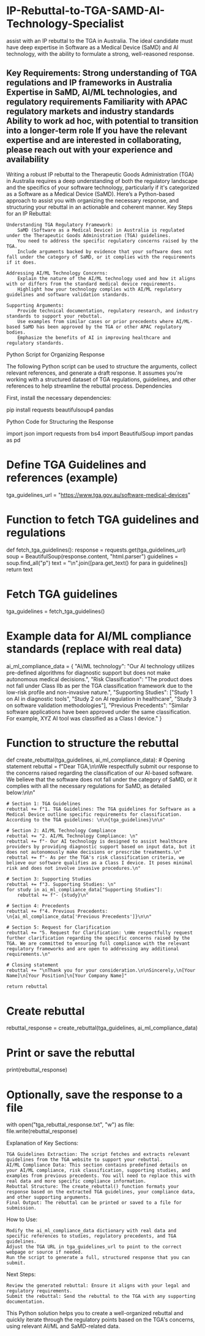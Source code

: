 # IP-Rebuttal-to-TGA-SAMD-AI-Technology-Specialist
assist with an IP rebuttal to the TGA in Australia. The ideal candidate must have deep expertise in Software as a Medical Device (SaMD) and AI technology, with the ability to formulate a strong, well-reasoned response.

Key Requirements:
Strong understanding of TGA regulations and IP frameworks in Australia
Expertise in SaMD, AI/ML technologies, and regulatory requirements
Familiarity with APAC regulatory markets and industry standards
Ability to work ad hoc, with potential to transition into a longer-term role
If you have the relevant expertise and are interested in collaborating, please reach out with your experience and availability
-------------
Writing a robust IP rebuttal to the Therapeutic Goods Administration (TGA) in Australia requires a deep understanding of both the regulatory landscape and the specifics of your software technology, particularly if it's categorized as a Software as a Medical Device (SaMD). Here’s a Python-based approach to assist you with organizing the necessary response, and structuring your rebuttal in an actionable and coherent manner.
Key Steps for an IP Rebuttal:

    Understanding TGA Regulatory Framework:
        SaMD (Software as a Medical Device) in Australia is regulated under the Therapeutic Goods Administration (TGA) guidelines.
        You need to address the specific regulatory concerns raised by the TGA.
        Include arguments backed by evidence that your software does not fall under the category of SaMD, or it complies with the requirements if it does.

    Addressing AI/ML Technology Concerns:
        Explain the nature of the AI/ML technology used and how it aligns with or differs from the standard medical device requirements.
        Highlight how your technology complies with AI/ML regulatory guidelines and software validation standards.

    Supporting Arguments:
        Provide technical documentation, regulatory research, and industry standards to support your rebuttal.
        Use examples from similar cases or prior precedents where AI/ML-based SaMD has been approved by the TGA or other APAC regulatory bodies.
        Emphasize the benefits of AI in improving healthcare and regulatory standards.

Python Script for Organizing Response

The following Python script can be used to structure the arguments, collect relevant references, and generate a draft response. It assumes you're working with a structured dataset of TGA regulations, guidelines, and other references to help streamline the rebuttal process.
Dependencies

First, install the necessary dependencies:

pip install requests beautifulsoup4 pandas

Python Code for Structuring the Response

import json
import requests
from bs4 import BeautifulSoup
import pandas as pd

# Define TGA Guidelines and references (example)
tga_guidelines_url = "https://www.tga.gov.au/software-medical-devices"

# Function to fetch TGA guidelines and regulations
def fetch_tga_guidelines():
    response = requests.get(tga_guidelines_url)
    soup = BeautifulSoup(response.content, "html.parser")
    guidelines = soup.find_all("p")
    text = "\n".join([para.get_text() for para in guidelines])
    return text

# Fetch TGA guidelines
tga_guidelines = fetch_tga_guidelines()

# Example data for AI/ML compliance standards (replace with real data)
ai_ml_compliance_data = {
    "AI/ML technology": "Our AI technology utilizes pre-defined algorithms for diagnostic support but does not make autonomous medical decisions.",
    "Risk Classification": "The product does not fall under Class IIb as per the TGA classification framework due to the low-risk profile and non-invasive nature.",
    "Supporting Studies": ["Study 1 on AI in diagnostic tools", "Study 2 on AI regulation in healthcare", "Study 3 on software validation methodologies"],
    "Previous Precedents": "Similar software applications have been approved under the same classification. For example, XYZ AI tool was classified as a Class I device."
}

# Function to structure the rebuttal
def create_rebuttal(tga_guidelines, ai_ml_compliance_data):
    # Opening statement
    rebuttal = f"Dear TGA,\n\nWe respectfully submit our response to the concerns raised regarding the classification of our AI-based software. We believe that the software does not fall under the category of SaMD, or it complies with all the necessary regulations for SaMD, as detailed below:\n\n"
    
    # Section 1: TGA Guidelines
    rebuttal += f"1. TGA Guidelines: The TGA guidelines for Software as a Medical Device outline specific requirements for classification. According to the TGA guidelines: \n\n{tga_guidelines}\n\n"
    
    # Section 2: AI/ML Technology Compliance
    rebuttal += "2. AI/ML Technology Compliance: \n"
    rebuttal += f"- Our AI technology is designed to assist healthcare providers by providing diagnostic support based on input data, but it does not autonomously make decisions or prescribe treatments.\n"
    rebuttal += f"- As per the TGA's risk classification criteria, we believe our software qualifies as a Class I device. It poses minimal risk and does not involve invasive procedures.\n"
    
    # Section 3: Supporting Studies
    rebuttal += f"3. Supporting Studies: \n"
    for study in ai_ml_compliance_data["Supporting Studies"]:
        rebuttal += f"- {study}\n"
    
    # Section 4: Precedents
    rebuttal += f"4. Previous Precedents: \n{ai_ml_compliance_data['Previous Precedents']}\n\n"
    
    # Section 5: Request for Clarification
    rebuttal += "5. Request for Clarification: \nWe respectfully request further clarification regarding the specific concerns raised by the TGA. We are committed to ensuring full compliance with the relevant regulatory frameworks and are open to addressing any additional requirements.\n"
    
    # Closing statement
    rebuttal += "\nThank you for your consideration.\n\nSincerely,\n[Your Name]\n[Your Position]\n[Your Company Name]"

    return rebuttal

# Create rebuttal
rebuttal_response = create_rebuttal(tga_guidelines, ai_ml_compliance_data)

# Print or save the rebuttal
print(rebuttal_response)

# Optionally, save the response to a file
with open("tga_rebuttal_response.txt", "w") as file:
    file.write(rebuttal_response)

Explanation of Key Sections:

    TGA Guidelines Extraction: The script fetches and extracts relevant guidelines from the TGA website to support your rebuttal.
    AI/ML Compliance Data: This section contains predefined details on your AI/ML compliance, risk classification, supporting studies, and examples from previous precedents. You will need to replace this with real data and more specific compliance information.
    Rebuttal Structure: The create_rebuttal() function formats your response based on the extracted TGA guidelines, your compliance data, and other supporting arguments.
    Final Output: The rebuttal can be printed or saved to a file for submission.

How to Use:

    Modify the ai_ml_compliance_data dictionary with real data and specific references to studies, regulatory precedents, and TGA guidelines.
    Adjust the TGA URL in tga_guidelines_url to point to the correct webpage or source if needed.
    Run the script to generate a full, structured response that you can submit.

Next Steps:

    Review the generated rebuttal: Ensure it aligns with your legal and regulatory requirements.
    Submit the rebuttal: Send the rebuttal to the TGA with any supporting documentation.

This Python solution helps you to create a well-organized rebuttal and quickly iterate through the regulatory points based on the TGA's concerns, using relevant AI/ML and SaMD-related data.

